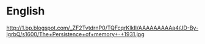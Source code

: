 # English


http://1.bp.blogspot.com/_ZF2TvtdrnP0/TQFcqrKlkII/AAAAAAAAAa4/JD-By-lgrbQ/s1600/The+Persistence+of+memory+-+1931.jpg
